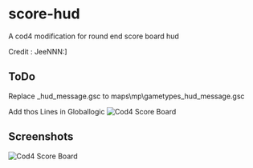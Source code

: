 # score-hud

 A cod4 modification for round end score board hud
 
 Credit : JeeNNN:]

## ToDo
 
 Replace _hud_message.gsc to maps\mp\gametypes\_hud_message.gsc
 
 
 Add thos Lines in Globallogic 
![Cod4 Score Board](https://i.imgur.com/9rLgt3q.png)

## Screenshots

![Cod4 Score Board](https://i.imgur.com/OBq6f2B.png)

